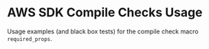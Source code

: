 # AWS SDK Compile Checks Usage

Usage examples (and black box tests) for the compile check macro `required_props`.
